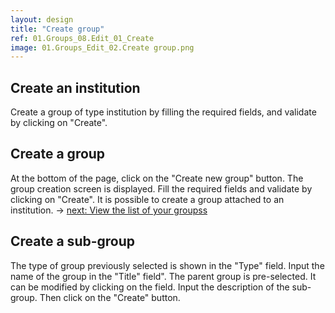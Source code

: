 ```yaml
---
layout: design
title: "Create group"
ref: 01.Groups_08.Edit_01_Create
image: 01.Groups_Edit_02.Create group.png
---
```


## <span class="color-thread" style="background-color: #aaf"></span> Create an institution
Create a group of type institution by filling the required fields, and validate by clicking on "Create".

## <span class="color-thread" style="background-color: #aaf"></span> Create a group
At the bottom of the page, click on the "Create new group" button. The group creation screen is displayed.
Fill the required fields and validate by clicking on "Create".
It is possible to create a group attached to an institution.
→ [next: View the list of your groupss](01.Groups_a.Groups-that-you-manage_b.Your-groups)

## <span class="color-thread" style="background-color: #aaf"></span> Create a sub-group
The type of group previously selected is shown in the "Type" field.
Input the name of the group in the "Title" field".
The parent group is pre-selected. It can be modified by clicking on the field.
Input the description of the sub-group.
Then click on the "Create" button.